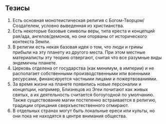 ## Тезисы

1. Есть основная монотеистическая религия с Богом-Творцом/Создателем, условно выведенная из христианства.
2. Есть некоторые базовые символы веры, типа креста и концепций рая/ада, ангелов/демонов, но они оторваны от исторического контекста Земли.
3. В религии есть некая базовая идея о том, что люди и гримы прибыли на эту планету из другого места. При этом местные материалисты эту теорию отвергают, считая что все разумные виды эндемичны планете.
4. Церковь отделена от государства (как минимум, в империи) и не располагает собственными производственными или военными ресурсами, финансируется частными лицами и пожертвованиями.
5. За время жизни на планете появились новые персоналии и концепции, например, Близнецов из Эгеи почитают как живых святых, а их деятельность считается богоугодной по умолчанию. Также существование магии постепенно встраивается в религию, традиции отрицания сверхъестественного отмирают.
6. В отдельных странах могут быть локальные ереси или культы, но они пока не находятся в центре внимания общества.